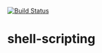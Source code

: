 [![Build Status](https://travis-ci.org/wluisaraujo/shell-scripting.svg?branch=master)](https://travis-ci.org/wluisaraujo/shell-scripting)

# shell-scripting
